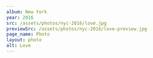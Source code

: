 ```yaml
---
album: New York
year: 2016
src: /assets/photos/nyc-2016/love.jpg
previewSrc: /assets/photos/nyc-2016/love-preview.jpg
page_name: Photo
layout: photo
alt: Love
---
```

